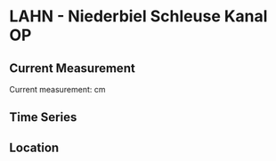 # LAHN - Niederbiel Schleuse Kanal OP

## Current Measurement

Current measurement: <Value topic="rivers/pegel-online/LAHN/Niederbiel Schleuse Kanal OP/measurementValue"/> cm

## Time Series

<TimeSeries topic="rivers/pegel-online/LAHN/Niederbiel Schleuse Kanal OP/measurementValue" period="week" />

## Location

<WorldMap>
  <Marker lat="50.547099682265326" lon="8.425670580629886" labelTopic="rivers/pegel-online/LAHN/Niederbiel Schleuse Kanal OP" />
</WorldMap>
